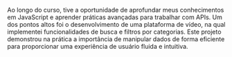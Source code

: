 Ao longo do curso, tive a oportunidade de aprofundar meus conhecimentos em JavaScript e aprender práticas avançadas para trabalhar com APIs. Um dos pontos altos foi o desenvolvimento de uma plataforma de vídeo, na qual implementei funcionalidades de busca e filtros por categorias. Este projeto demonstrou na prática a importância de manipular dados de forma eficiente para proporcionar uma experiência de usuário fluida e intuitiva.

